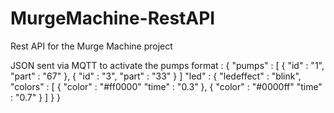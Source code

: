 # MurgeMachine-RestAPI
Rest API for the Murge Machine project


JSON sent via MQTT to activate the pumps format : 
{
  "pumps" : [
    {
      "id" : "1",
      "part" : "67"
    },
    {
      "id" : "3",
      "part" : "33"
    }
  ]
  "led" : {
    "ledeffect" : "blink",
    "colors" : [
      {
        "color" : "#ff0000"
        "time" : "0.3"
      },
      {
        "color" : "#0000ff"
        "time" : "0.7"
      }
    ]
  }
}
